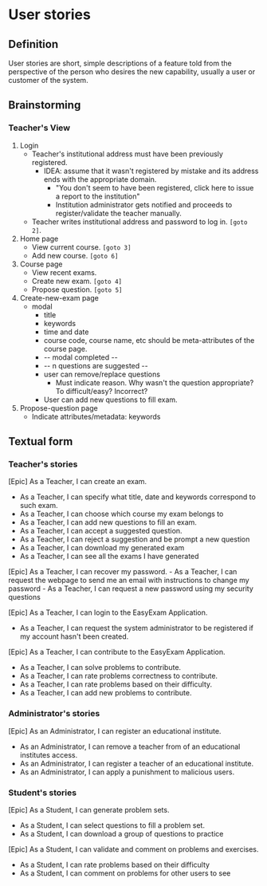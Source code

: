 # User stories

## Definition

User stories are short, simple descriptions of a feature told from the perspective of the person who desires the new capability, usually a user or customer of the system.

## Brainstorming

### Teacher's View

1. Login
    + Teacher's institutional address must have been previously registered.
        + IDEA: assume that it wasn't registered by mistake and its address ends with the appropriate domain.
            + "You don't seem to have been registered, click here to issue a report to the institution"
            + Institution administrator gets notified and proceeds to register/validate the teacher manually.
    + Teacher writes institutional address and password to log in. `[goto 2]`.
2. Home page
    + View current course. `[goto 3]`
    + Add new course. `[goto 6]`
3. Course page
    + View recent exams.
    + Create new exam. `[goto 4]`
    + Propose question. `[goto 5]`
4. Create-new-exam page
    + modal
        + title
        + keywords
        + time and date
        + course code, course name, etc should be meta-attributes of the course page.
        + -- modal completed --
        + -- n questions are suggested --
        + user can remove/replace questions
            + Must indicate reason. Why wasn't the question appropriate? To difficult/easy? Incorrect?
        + User can add new questions to fill exam.
5. Propose-question page
    + Indicate attributes/metadata: keywords


## Textual form

### Teacher's stories

[Epic] As a Teacher, I can create an exam.
- As a Teacher, I can specify what title, date and keywords correspond to such exam.
- As a Teacher, I can choose which course my exam belongs to
- As a Teacher, I can add new questions to fill an exam.
- As a Teacher, I can accept a suggested question.
- As a Teacher, I can reject a suggestion and be prompt a new question
- As a Teacher, I can download my generated exam
- As a Teacher, I can see all the exams I have generated

[Epic] As a Teacher, I can recover my password.
    - As a Teacher, I can request the webpage to send me an email with instructions to change my password
    - As a Teacher, I can request a new password using my security questions

[Epic] As a Teacher, I can login to the EasyExam Application.
- As a Teacher, I can request the system administrator to be registered if my account hasn't been created.

[Epic] As a Teacher, I can contribute to the EasyExam Application.
- As a Teacher, I can solve problems to contribute.
- As a Teacher, I can rate problems correctness to contribute.
- As a Teacher, I can rate problems based on their difficulty.
- As a Teacher, I can add new problems to contribute.

### Administrator's stories

[Epic] As an Administrator, I can register an educational institute. 
- As an Administrator, I can remove a teacher from of an educational institutes access.
- As an Administrator, I can register a teacher of an educational institute.
- As an Administrator, I can apply a punishment to malicious users.

### Student's stories

[Epic] As a Student, I can generate problem sets.
- As a Student, I can select questions to fill a problem set.
- As a Student, I can download a group of questions to practice

[Epic] As a Student, I can validate and comment on problems and exercises.
- As a Student, I can rate problems based on their difficulty
- As a Student, I can comment on problems for other users to see

